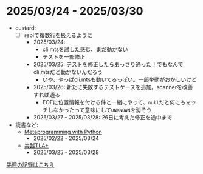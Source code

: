# 2025/03/24 - 2025/03/30

- custard:
    - [ ] replで複数行を扱えるように
        - 2025/03/24:
            - cli.mtsを試した感じ、まだ動かない
            - テストを一部修正
        - 2025/03/25: テストを修正したらあっさり通った！でもなんでcli.mtsだと動かないんだろう
            - いや、やっぱcli.mtsも動いてるっぽい。一部挙動がおかしいけど
        - 2025/03/26: 新たに失敗するテストケースを追加。scannerを改善すれば通る
            - EOFに位置情報を付ける件と一緒にやって、`null`だと何にもマッチしなかったって意味にして`UNKNOWN`を消そう
        - 2025/03/27 - 2025/03/28: 26日に考えた修正を途中まで
- 読書など:
    - [Metaprogramming with Python](https://www.packtpub.com/en-us/product/metaprogramming-with-python-9781838554651)
        - 2025/02/22 - 2025/03/24
    - [実践TLA+](https://www.shoeisha.co.jp/book/detail/9784798169163)
        - 2025/03/25 - 2025/03/28

[先週の記録はこちら](https://github.com/igrep/daily-commits/blob/90dde616372ae1bc9cb14d86b345b87cb7e30c37/yesterday.md)
